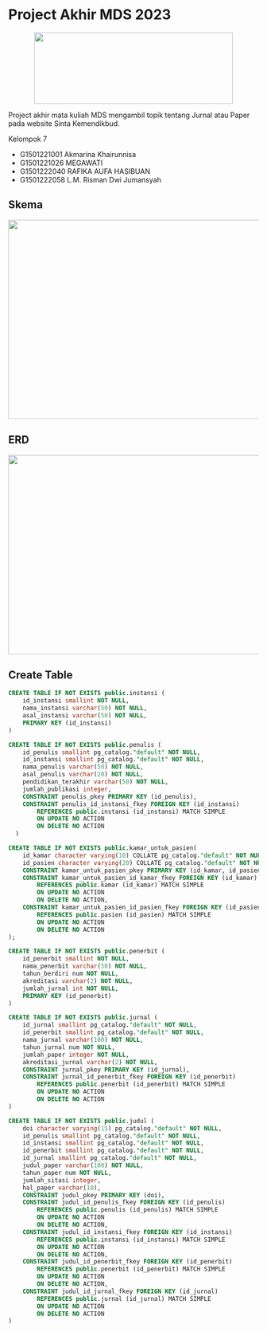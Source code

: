 # Project Akhir MDS 2023

<p align="center">
  <img width="400" height="143" src="http://bsdm.unas.ac.id/wp-content/uploads/2022/08/sinta_logo1.png">
</p>

Project akhir mata kuliah MDS mengambil topik tentang Jurnal atau Paper pada website Sinta Kemendikbud.

Kelompok 7
* G1501221001 Akmarina Khairunnisa
* G1501221026 MEGAWATI
* G1501222040 RAFIKA AUFA HASIBUAN
* G1501222058 L.M. Risman Dwi Jumansyah

## Skema

<p align="center">
  <img width="600" height="400" src="https://github.com/rismandwij/Data/raw/main/Screenshot%20(99).png">
</p>

## ERD

<p align="center">
  <img width="600" height="400" src="https://github.com/rismandwij/Data/raw/main/Screenshot%20(100).png">
</p>

## Create Table

``` sql
CREATE TABLE IF NOT EXISTS public.instansi (
    id_instansi smallint NOT NULL,
    nama_instansi varchar(50) NOT NULL,
    asal_instansi varchar(50) NOT NULL,
    PRIMARY KEY (id_instansi)
)

CREATE TABLE IF NOT EXISTS public.penulis (
    id_penulis smallint pg_catalog."default" NOT NULL,
    id_instansi smallint pg_catalog."default" NOT NULL,
    nama_penulis varchar(50) NOT NULL,
    asal_penulis varchar(20) NOT NULL,
    pendidikan_terakhir varchar(50) NOT NULL,
    jumlah_publikasi integer,
    CONSTRAINT penulis_pkey PRIMARY KEY (id_penulis),
    CONSTRAINT penulis_id_instansi_fkey FOREIGN KEY (id_instansi)
        REFERENCES public.instansi (id_instansi) MATCH SIMPLE
        ON UPDATE NO ACTION
        ON DELETE NO ACTION
  )

CREATE TABLE IF NOT EXISTS public.kamar_untuk_pasien(
    id_kamar character varying(10) COLLATE pg_catalog."default" NOT NULL,
    id_pasien character varying(20) COLLATE pg_catalog."default" NOT NULL,
    CONSTRAINT kamar_untuk_pasien_pkey PRIMARY KEY (id_kamar, id_pasien),
    CONSTRAINT kamar_untuk_pasien_id_kamar_fkey FOREIGN KEY (id_kamar)
        REFERENCES public.kamar (id_kamar) MATCH SIMPLE
        ON UPDATE NO ACTION
        ON DELETE NO ACTION,
    CONSTRAINT kamar_untuk_pasien_id_pasien_fkey FOREIGN KEY (id_pasien)
        REFERENCES public.pasien (id_pasien) MATCH SIMPLE
        ON UPDATE NO ACTION
        ON DELETE NO ACTION
);

CREATE TABLE IF NOT EXISTS public.penerbit (
    id_penerbit smallint NOT NULL,
    nama_penerbit varchar(50) NOT NULL,
    tahun_berdiri num NOT NULL,
    akreditasi varchar(2) NOT NULL,
    jumlah_jurnal int NOT NULL,
    PRIMARY KEY (id_penerbit)
)

CREATE TABLE IF NOT EXISTS public.jurnal (
    id_jurnal smallint pg_catalog."default" NOT NULL,
    id_penerbit smallint pg_catalog."default" NOT NULL,
    nama_jurnal varchar(100) NOT NULL,
    tahun_jurnal num NOT NULL,
    jumlah_paper integer NOT NULL,
    akreditasi_jurnal varchar(2) NOT NULL,
    CONSTRAINT jurnal_pkey PRIMARY KEY (id_jurnal),
    CONSTRAINT jurnal_id_penerbit_fkey FOREIGN KEY (id_penerbit)
        REFERENCES public.penerbit (id_penerbit) MATCH SIMPLE
        ON UPDATE NO ACTION
        ON DELETE NO ACTION
)

CREATE TABLE IF NOT EXISTS public.judul (
    doi character varying(15) pg_catalog."default" NOT NULL,
    id_penulis smallint pg_catalog."default" NOT NULL,
    id_instansi smallint pg_catalog."default" NOT NULL,
    id_penerbit smallint pg_catalog."default" NOT NULL,
    id_jurnal smallint pg_catalog."default" NOT NULL,
    judul_paper varchar(100) NOT NULL,
    tahun_paper num NOT NULL,
    jumlah_sitasi integer,
    hal_paper varchar(10),
    CONSTRAINT judul_pkey PRIMARY KEY (doi),
    CONSTRAINT judul_id_penulis_fkey FOREIGN KEY (id_penulis)
        REFERENCES public.penulis (id_penulis) MATCH SIMPLE
        ON UPDATE NO ACTION
        ON DELETE NO ACTION,
    CONSTRAINT judul_id_instansi_fkey FOREIGN KEY (id_instansi)
        REFERENCES public.instansi (id_instansi) MATCH SIMPLE
        ON UPDATE NO ACTION
        ON DELETE NO ACTION,
    CONSTRAINT judul_id_penerbit_fkey FOREIGN KEY (id_penerbit)
        REFERENCES public.penerbit (id_penerbit) MATCH SIMPLE
        ON UPDATE NO ACTION
        ON DELETE NO ACTION,
    CONSTRAINT judul_id_jurnal_fkey FOREIGN KEY (id_jurnal)
        REFERENCES public.jurnal (id_jurnal) MATCH SIMPLE
        ON UPDATE NO ACTION
        ON DELETE NO ACTION    
)
```
